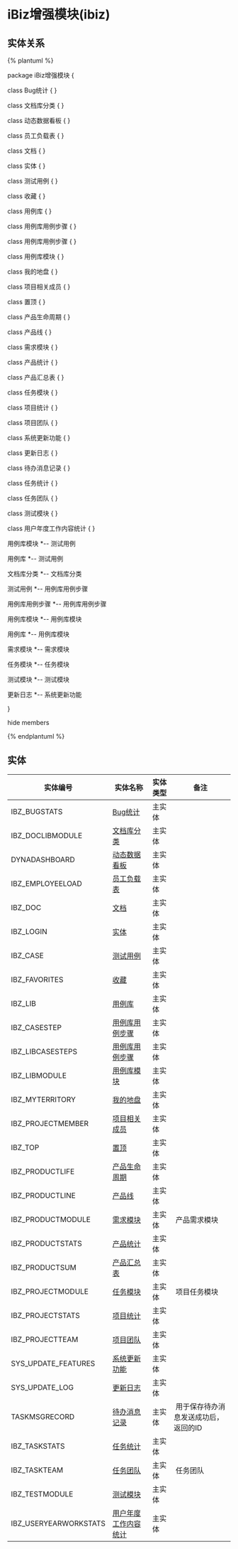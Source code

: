 # iBiz增强模块(ibiz)

  

## 实体关系
{% plantuml %}

package iBiz增强模块 {

class Bug统计 {
}

class 文档库分类 {
}

class 动态数据看板 {
}

class 员工负载表 {
}

class 文档 {
}

class 实体 {
}

class 测试用例 {
}

class 收藏 {
}

class 用例库 {
}

class 用例库用例步骤 {
}

class 用例库用例步骤 {
}

class 用例库模块 {
}

class 我的地盘 {
}

class 项目相关成员 {
}

class 置顶 {
}

class 产品生命周期 {
}

class 产品线 {
}

class 需求模块 {
}

class 产品统计 {
}

class 产品汇总表 {
}

class 任务模块 {
}

class 项目统计 {
}

class 项目团队 {
}

class 系统更新功能 {
}

class 更新日志 {
}

class 待办消息记录 {
}

class 任务统计 {
}

class 任务团队 {
}

class 测试模块 {
}

class 用户年度工作内容统计 {
}


用例库模块 *-- 测试用例 


用例库 *-- 测试用例 


文档库分类 *-- 文档库分类 


测试用例 *-- 用例库用例步骤 


用例库用例步骤 *-- 用例库用例步骤 


用例库模块 *-- 用例库模块 


用例库 *-- 用例库模块 


需求模块 *-- 需求模块 


任务模块 *-- 任务模块 


测试模块 *-- 测试模块 


更新日志 *-- 系统更新功能 



}

hide members

{% endplantuml %}


## 实体

| 实体编号    |    实体名称    |  实体类型     |  备注  |
| --------   |------------| -----   |  -------- | 
|IBZ_BUGSTATS|[Bug统计](ibiz/BugStats.md)|主实体|&nbsp;|
|IBZ_DOCLIBMODULE|[文档库分类](ibiz/DocLibModule.md)|主实体|&nbsp;|
|DYNADASHBOARD|[动态数据看板](ibiz/DynaDashboard.md)|主实体|&nbsp;|
|IBZ_EMPLOYEELOAD|[员工负载表](ibiz/EmpLoyeeload.md)|主实体|&nbsp;|
|IBZ_DOC|[文档](ibiz/IBzDoc.md)|主实体|&nbsp;|
|IBZ_LOGIN|[实体](ibiz/IbiLogin.md)|主实体|&nbsp;|
|IBZ_CASE|[测试用例](ibiz/IbzCase.md)|主实体|&nbsp;|
|IBZ_FAVORITES|[收藏](ibiz/IbzFavorites.md)|主实体|&nbsp;|
|IBZ_LIB|[用例库](ibiz/IbzLib.md)|主实体|&nbsp;|
|IBZ_CASESTEP|[用例库用例步骤](ibiz/IbzLibCaseStep.md)|主实体|&nbsp;|
|IBZ_LIBCASESTEPS|[用例库用例步骤](ibiz/IbzLibCaseSteps.md)|主实体|&nbsp;|
|IBZ_LIBMODULE|[用例库模块](ibiz/IbzLibModule.md)|主实体|&nbsp;|
|IBZ_MYTERRITORY|[我的地盘](ibiz/IbzMyTerritory.md)|主实体|&nbsp;|
|IBZ_PROJECTMEMBER|[项目相关成员](ibiz/IbzProjectMember.md)|主实体|&nbsp;|
|IBZ_TOP|[置顶](ibiz/IbzTop.md)|主实体|&nbsp;|
|IBZ_PRODUCTLIFE|[产品生命周期](ibiz/ProductLife.md)|主实体|&nbsp;|
|IBZ_PRODUCTLINE|[产品线](ibiz/ProductLine.md)|主实体|&nbsp;|
|IBZ_PRODUCTMODULE|[需求模块](ibiz/ProductModule.md)|主实体|&nbsp;产品需求模块|
|IBZ_PRODUCTSTATS|[产品统计](ibiz/ProductStats.md)|主实体|&nbsp;|
|IBZ_PRODUCTSUM|[产品汇总表](ibiz/ProductSum.md)|主实体|&nbsp;|
|IBZ_PROJECTMODULE|[任务模块](ibiz/ProjectModule.md)|主实体|&nbsp;项目任务模块|
|IBZ_PROJECTSTATS|[项目统计](ibiz/ProjectStats.md)|主实体|&nbsp;|
|IBZ_PROJECTTEAM|[项目团队](ibiz/ProjectTeam.md)|主实体|&nbsp;|
|SYS_UPDATE_FEATURES|[系统更新功能](ibiz/SysUpdateFeatures.md)|主实体|&nbsp;|
|SYS_UPDATE_LOG|[更新日志](ibiz/SysUpdateLog.md)|主实体|&nbsp;|
|TASKMSGRECORD|[待办消息记录](ibiz/TaskMsgRecord.md)|主实体|&nbsp;用于保存待办消息发送成功后，返回的ID|
|IBZ_TASKSTATS|[任务统计](ibiz/TaskStats.md)|主实体|&nbsp;|
|IBZ_TASKTEAM|[任务团队](ibiz/TaskTeam.md)|主实体|&nbsp;任务团队|
|IBZ_TESTMODULE|[测试模块](ibiz/TestModule.md)|主实体|&nbsp;|
|IBZ_USERYEARWORKSTATS|[用户年度工作内容统计](ibiz/UserYearWorkStats.md)|主实体|&nbsp;|
